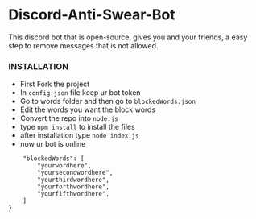 # Discord-Anti-Swear-Bot
This discord bot that is open-source, gives you and your friends, a easy step to remove messages that is not allowed.

###  INSTALLATION

-   First Fork the project 
-   In `config.json` file keep ur bot token 
-   Go to words folder and then go to `blockedWords.json`
-   Edit the words you want the block words
-   Convert the repo into `node.js`
-   type `npm install` to install the files
-   after installation type `node index.js`
-   now ur bot is online 


```{
    "blockedWords": [
        "yourwordhere",
        "yoursecondwordhere",
        "yourthirdwordhere",
        "yourforthwordhere",
        "yourfifthwordhere",
    ]
}
